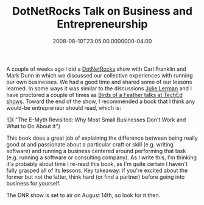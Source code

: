 ﻿---
title: DotNetRocks Talk on Business and Entrepreneurship
date: "2008-08-10T23:05:00.0000000-04:00"
description: A couple of weeks ago I did a DotNetRocks show with Carl Franklin
featuredImage: img/dotnetrocks-talk-on-business-and-entrepreneurship-featured.png
---

A couple of weeks ago I did a [DotNetRocks](http://dotnetrocks.com/) show with Carl Franklin and Mark Dunn in which we discussed our collective experiences with running our own businesses. We had a good time and shared some of our lessons learned. In some ways it was similar to the discussions [Julie Lerman](http://www.thedatafarm.com/blog) and I have proctored a couple of times as [Birds of a Feather talks at TechEd shows](http://aspadvice.com/blogs/ssmith/archive/2008/06/10/Going-Solo-Birds-of-a-Feather-Follow-Up.aspx). Toward the end of the show, I recommended a book that I think any would-be entrepreneur should read, which is:

![]( "The E-Myth Revisited: Why Most Small Businesses Don't Work and What to Do About It")

This book does a great job of explaining the difference between being really good at and passionate about a particular craft or skill (e.g. writing software) and running a business centered around performing that task (e.g. running a software or consulting company). As I write this, I'm thinking it's probably about time I re-read this book, as I'm quite certain I haven't fully grasped all of its lessons. Key takeaway: if you're excited about the former but not the latter, think hard (or find a partner) before going into business for yourself.

The DNR show is set to air on August 14th, so look for it then.


